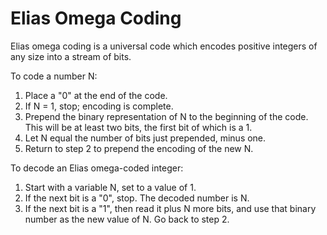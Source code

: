 # Elias Omega Coding
Elias omega coding is a universal code which encodes positive integers of any size into a stream of bits.

To code a number N:

1. Place a "0" at the end of the code.
2. If N = 1, stop; encoding is complete.
3. Prepend the binary representation of N to the beginning of the code. This will be at least two bits, the first bit of which is a 1.
4. Let N equal the number of bits just prepended, minus one.
5. Return to step 2 to prepend the encoding of the new N.

To decode an Elias omega-coded integer:

1. Start with a variable N, set to a value of 1.
2. If the next bit is a "0", stop. The decoded number is N.
3. If the next bit is a "1", then read it plus N more bits, and use that binary number as the new value of N. Go back to step 2.
